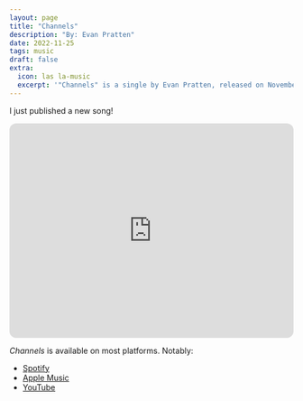 ```yaml
---
layout: page
title: "Channels" 
description: "By: Evan Pratten"
date: 2022-11-25
tags: music
draft: false
extra:
  icon: las la-music
  excerpt: '"Channels" is a single by Evan Pratten, released on November 25, 2022.'
---
```


I just published a new song!

<iframe style="border-radius:12px" src="https://open.spotify.com/embed/track/4tDNc9IFvj62p7aYHa7vCc?utm_source=generator&theme=0" width="100%" height="380" frameBorder="0" allowfullscreen="" allow="autoplay; clipboard-write; encrypted-media; fullscreen; picture-in-picture"></iframe>

*Channels* is available on most platforms. Notably:

- [Spotify](https://open.spotify.com/track/4tDNc9IFvj62p7aYHa7vCc?si=a027b5bae9184df7)
- [Apple Music](https://music.apple.com/us/album/channels-single/1656473075)
- [YouTube](https://www.youtube.com/watch?v=fBNgbTAM95o)
